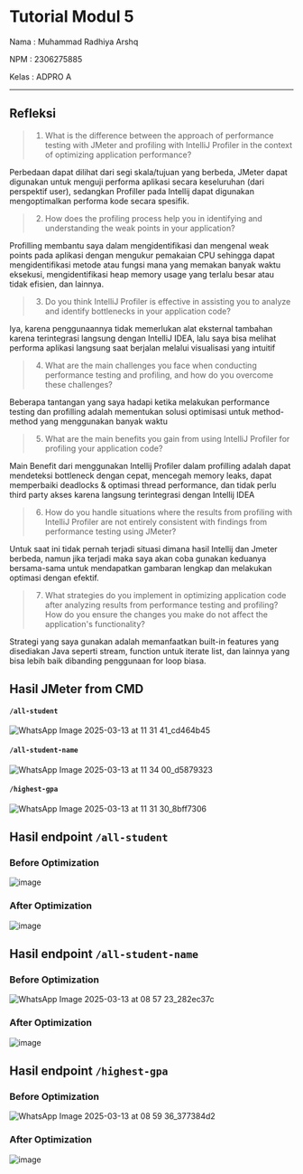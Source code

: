 # Tutorial Modul 5
Nama  : Muhammad Radhiya Arshq

NPM   : 2306275885

Kelas : ADPRO A

---

## Refleksi
> 1. What is the difference between the approach of performance testing with JMeter and profiling with IntelliJ Profiler in the context of optimizing application performance?

Perbedaan dapat dilihat dari segi skala/tujuan yang berbeda, JMeter dapat digunakan untuk menguji performa aplikasi secara keseluruhan (dari perspektif user), sedangkan Profiller pada Intellij dapat digunakan mengoptimalkan performa kode secara spesifik.

> 2. How does the profiling process help you in identifying and understanding the weak points in your application?

Profilling membantu saya dalam mengidentifikasi dan mengenal weak points pada aplikasi dengan mengukur pemakaian CPU sehingga dapat mengidentifikasi metode atau fungsi mana yang memakan banyak waktu eksekusi, mengidentifikasi heap memory usage yang terlalu besar atau tidak efisien, dan lainnya.

> 3. Do you think IntelliJ Profiler is effective in assisting you to analyze and identify bottlenecks in your application code?

Iya, karena penggunaannya tidak memerlukan alat eksternal tambahan karena terintegrasi langsung dengan IntelliJ IDEA, lalu saya bisa melihat performa aplikasi langsung saat berjalan melalui visualisasi yang intuitif

> 4. What are the main challenges you face when conducting performance testing and profiling, and how do you overcome these challenges?

Beberapa tantangan yang saya hadapi ketika melakukan performance testing dan profilling adalah mementukan solusi optimisasi untuk method-method yang menggunakan banyak waktu

> 5. What are the main benefits you gain from using IntelliJ Profiler for profiling your application code?

Main Benefit dari menggunakan Intellij Profiler dalam profilling adalah dapat mendeteksi bottleneck dengan cepat, mencegah memory leaks, dapat memperbaiki deadlocks & optimasi thread performance, dan tidak perlu third party akses karena langsung terintegrasi dengan Intellij IDEA

> 6. How do you handle situations where the results from profiling with IntelliJ Profiler are not entirely consistent with findings from performance testing using JMeter?

Untuk saat ini tidak pernah terjadi situasi dimana hasil Intellij dan Jmeter berbeda, namun jika terjadi maka saya akan coba gunakan keduanya bersama-sama untuk mendapatkan gambaran lengkap dan melakukan optimasi dengan efektif.

> 7. What strategies do you implement in optimizing application code after analyzing results from performance testing and profiling? How do you ensure the changes you make do not affect the application's functionality?

Strategi yang saya gunakan adalah memanfaatkan built-in features yang disediakan Java seperti stream, function untuk iterate list, dan lainnya yang bisa lebih baik dibanding penggunaan for loop biasa.


## Hasil JMeter from CMD
#### `/all-student`
![WhatsApp Image 2025-03-13 at 11 31 41_cd464b45](https://github.com/user-attachments/assets/386e1783-7211-4b54-8f2a-e2fd0779ca62)

#### `/all-student-name`
![WhatsApp Image 2025-03-13 at 11 34 00_d5879323](https://github.com/user-attachments/assets/ae0e0b1a-d05c-4faa-a9b7-e2119bf6b46a)

#### `/highest-gpa`
![WhatsApp Image 2025-03-13 at 11 31 30_8bff7306](https://github.com/user-attachments/assets/591d4f93-7153-41a4-946b-a0009b6baebf)

## Hasil endpoint `/all-student`

### Before Optimization
![image](https://github.com/user-attachments/assets/9b3363b8-6bb7-493f-a561-c56f36fcff94)

### After Optimization
![image](https://github.com/user-attachments/assets/93f6b74e-bc12-4b49-9140-79f5c5b18101)


## Hasil endpoint `/all-student-name`

### Before Optimization
![WhatsApp Image 2025-03-13 at 08 57 23_282ec37c](https://github.com/user-attachments/assets/e3f9dae7-8db0-464f-8d37-97db3e889fbc)

### After Optimization
![image](https://github.com/user-attachments/assets/081fac91-5abc-4c22-9e57-2e5572f63b3d)


## Hasil endpoint `/highest-gpa`

### Before Optimization
![WhatsApp Image 2025-03-13 at 08 59 36_377384d2](https://github.com/user-attachments/assets/bb37228c-a526-42ab-ba50-e917ed66062e)

### After Optimization
![image](https://github.com/user-attachments/assets/5f8df29c-2839-4504-8c50-3a8bc81fea82)


